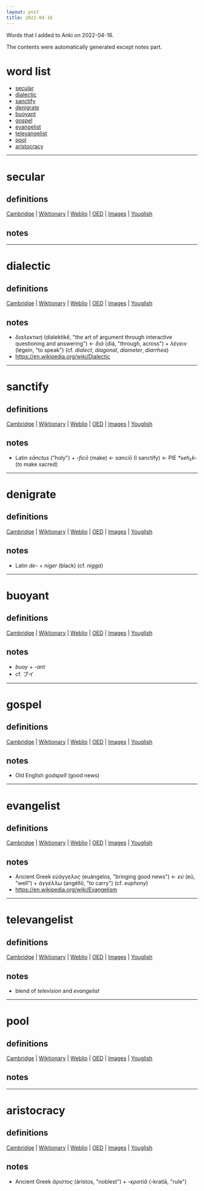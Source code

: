 ```yaml
---
layout: post
title: 2022-04-16
---
```


Words that I added to Anki on 2022-04-16.

The contents were automatically generated except notes part.
# word list
- [secular](#secular)
- [dialectic](#dialectic)
- [sanctify](#sanctify)
- [denigrate](#denigrate)
- [buoyant](#buoyant)
- [gospel](#gospel)
- [evangelist](#evangelist)
- [televangelist](#televangelist)
- [pool](#pool)
- [aristocracy](#aristocracy)

---

# secular
## definitions
[Cambridge](https://dictionary.cambridge.org/us/dictionary/english/secular)
|
[Wiktionary](https://en.wiktionary.org/wiki/secular#English)
|
[Weblio](https://ejje.weblio.jp/content_find?query=secular&searchType=exact)
|
[OED](https://www.oed.com/search?q=secular)
|
[Images](https://www.google.com/search?tbm=isch&q=secular)
|
[Youglish](https://youglish.com/pronounce/secular/english/us)

## notes

---

# dialectic
## definitions
[Cambridge](https://dictionary.cambridge.org/us/dictionary/english/dialectic)
|
[Wiktionary](https://en.wiktionary.org/wiki/dialectic#English)
|
[Weblio](https://ejje.weblio.jp/content_find?query=dialectic&searchType=exact)
|
[OED](https://www.oed.com/search?q=dialectic)
|
[Images](https://www.google.com/search?tbm=isch&q=dialectic)
|
[Youglish](https://youglish.com/pronounce/dialectic/english/us)

## notes
- *διαλεκτική* (dialektikḗ, "the art of argument through interactive questioning and answering") <- *διά* (diá, "through, across") + *λέγειν* (légein, "to speak") (cf. *dialect*, *diagonal*, *diameter*, *diarrhea*)
- <https://en.wikipedia.org/wiki/Dialectic>

---

# sanctify
## definitions
[Cambridge](https://dictionary.cambridge.org/us/dictionary/english/sanctify)
|
[Wiktionary](https://en.wiktionary.org/wiki/sanctify#English)
|
[Weblio](https://ejje.weblio.jp/content_find?query=sanctify&searchType=exact)
|
[OED](https://www.oed.com/search?q=sanctify)
|
[Images](https://www.google.com/search?tbm=isch&q=sanctify)
|
[Youglish](https://youglish.com/pronounce/sanctify/english/us)

## notes
- Latin *sānctus* ("holy") + *-ficō* (make) <- *sanciō* (I sanctify) <- PIE *\*seh₂k-* (to make sacred)

---

# denigrate
## definitions
[Cambridge](https://dictionary.cambridge.org/us/dictionary/english/denigrate)
|
[Wiktionary](https://en.wiktionary.org/wiki/denigrate#English)
|
[Weblio](https://ejje.weblio.jp/content_find?query=denigrate&searchType=exact)
|
[OED](https://www.oed.com/search?q=denigrate)
|
[Images](https://www.google.com/search?tbm=isch&q=denigrate)
|
[Youglish](https://youglish.com/pronounce/denigrate/english/us)

## notes
- Latin *de-* + *niger* (black) (cf. *nigga*)

---

# buoyant
## definitions
[Cambridge](https://dictionary.cambridge.org/us/dictionary/english/buoyant)
|
[Wiktionary](https://en.wiktionary.org/wiki/buoyant#English)
|
[Weblio](https://ejje.weblio.jp/content_find?query=buoyant&searchType=exact)
|
[OED](https://www.oed.com/search?q=buoyant)
|
[Images](https://www.google.com/search?tbm=isch&q=buoyant)
|
[Youglish](https://youglish.com/pronounce/buoyant/english/us)

## notes
- *buoy* + *-ant*
- cf. ブイ

---

# gospel
## definitions
[Cambridge](https://dictionary.cambridge.org/us/dictionary/english/gospel)
|
[Wiktionary](https://en.wiktionary.org/wiki/gospel#English)
|
[Weblio](https://ejje.weblio.jp/content_find?query=gospel&searchType=exact)
|
[OED](https://www.oed.com/search?q=gospel)
|
[Images](https://www.google.com/search?tbm=isch&q=gospel)
|
[Youglish](https://youglish.com/pronounce/gospel/english/us)

## notes
- Old English *godspell* (good news)

---

# evangelist
## definitions
[Cambridge](https://dictionary.cambridge.org/us/dictionary/english/evangelist)
|
[Wiktionary](https://en.wiktionary.org/wiki/evangelist#English)
|
[Weblio](https://ejje.weblio.jp/content_find?query=evangelist&searchType=exact)
|
[OED](https://www.oed.com/search?q=evangelist)
|
[Images](https://www.google.com/search?tbm=isch&q=evangelist)
|
[Youglish](https://youglish.com/pronounce/evangelist/english/us)

## notes
- Ancient Greek *εὐάγγελος* (euángelos, "bringing good news") <- *εὐ* (eû, "well") + *ἀγγέλλω* (angéllō, "to carry") (cf. *euphony*)
- <https://en.wikipedia.org/wiki/Evangelism>

---

# televangelist
## definitions
[Cambridge](https://dictionary.cambridge.org/us/dictionary/english/televangelist)
|
[Wiktionary](https://en.wiktionary.org/wiki/televangelist#English)
|
[Weblio](https://ejje.weblio.jp/content_find?query=televangelist&searchType=exact)
|
[OED](https://www.oed.com/search?q=televangelist)
|
[Images](https://www.google.com/search?tbm=isch&q=televangelist)
|
[Youglish](https://youglish.com/pronounce/televangelist/english/us)

## notes
- blend of *television* and *evangelist*

---

# pool
## definitions
[Cambridge](https://dictionary.cambridge.org/us/dictionary/english/pool)
|
[Wiktionary](https://en.wiktionary.org/wiki/pool#English)
|
[Weblio](https://ejje.weblio.jp/content_find?query=pool&searchType=exact)
|
[OED](https://www.oed.com/search?q=pool)
|
[Images](https://www.google.com/search?tbm=isch&q=pool)
|
[Youglish](https://youglish.com/pronounce/pool/english/us)

## notes

---

# aristocracy
## definitions
[Cambridge](https://dictionary.cambridge.org/us/dictionary/english/aristocracy)
|
[Wiktionary](https://en.wiktionary.org/wiki/aristocracy#English)
|
[Weblio](https://ejje.weblio.jp/content_find?query=aristocracy&searchType=exact)
|
[OED](https://www.oed.com/search?q=aristocracy)
|
[Images](https://www.google.com/search?tbm=isch&q=aristocracy)
|
[Youglish](https://youglish.com/pronounce/aristocracy/english/us)

## notes
- Ancient Greek *ἄριστος* (áristos, "noblest") + *-κρατίᾱ* (-kratíā, "rule")


